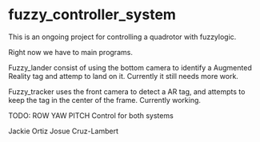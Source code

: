 fuzzy_controller_system
========================

This is an ongoing project for controlling a quadrotor with fuzzylogic.

Right now we have to main programs.

Fuzzy_lander consist of using the bottom camera to identify a Augmented Reality tag and attemp to land on it. Currently it still needs more work.

Fuzzy_tracker uses the front camera to detect a AR tag, and attempts to keep the tag in the center of the frame. Currently working.

TODO: ROW YAW PITCH Control for both systems


Jackie Ortiz
Josue Cruz-Lambert
